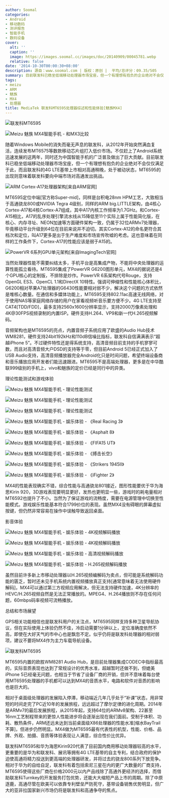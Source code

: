 ```yaml
---
author: Soomal
categories:
- Android
- 移动数码
- 测评报告
- 智能手机
- 数码设备
cover:
  alt: ''
  caption: ''
  image: https://images.soomal.cc/images/doc/20140909/00045781.webp
  relative: false
date: '2014-10-30T00:00:30+08:00'
description: 源自：www.soomal.com | 版权：原创 |  平均/总评分：09.35/505
summary: 目前联发科已稳坐低端移动处理器市场宝座，但一个有理想有抱负的企业绝对不会仅仅满足于此，而且联发科的4G LTE基带上市相对高通稍晚，处于被动状态，MT6595的出现则意味着联发科要向中端市场对高通发出挑战。
tags:
- meizu
- ARM
- 魅族
- MX4
- 处理器
title: MediaTek 联发科MT6595处理器综述和性能体验[魅族MX4]
---
```


![联发科MT6595](https://images.soomal.cc/images/doc/20141029/00047054_01.webp)



![Meizu 魅族 MX4智能手机 - 和MX3比较](https://images.soomal.cc/images/doc/20140909/00045764_01.webp)



随着Windows Mobile的消失而毫无声息的联发科，从2012年开始突然满血复活，连续发布MT6575等数款移动芯片组打入低价市场。不仅赶上了Android系统迅速发展的这两年，同时还为中国智能手机的广泛普及做出了巨大贡献。目前联发科已稳坐低端移动处理器市场宝座，但一个有理想有抱负的企业绝对不会仅仅满足于此，而且联发科的4G LTE基带上市相对高通稍晚，处于被动状态，MT6595的出现则意味着联发科要向中端市场对高通发出挑战。



![ARM Cortex-A17处理器架构[来自ARM官网]](https://images.soomal.cc/images/doc/20141029/00047051_01.webp)



MT6595定位中端[官方称Super-mid]，同样是台积电28nm HPM工艺，大致相当于高通骁龙800或NVIDIA Tegra 4级别，同样的ARM big.LITTLE架构，由4核心Cortex-A17和4核Cortex-A7组成，其中A17内核工作频率为1.7GHz。和Cortex-A15相比，A17的乱序处理引擎流水线从15降低至11个实际上属于性能简化版，在核心、内存寻址、NEON加速等方面硬件架构一致，仍属于32位ARMv7处理器，毕竟移动平台升级到64位在目前来说并不迫切。其实Cortex-A12的命名更符合其档次和定位，叫A17更多是出于生产难度和市场宣传吹嘘的考虑。这也意味着在同样的工作条件下，Cortex-A17的性能应该是弱于A15的。



![PowerVR 6系列GPU单元架构[来自ImagingTech官网]](https://images.soomal.cc/images/doc/20141029/00047052_01.webp)



当然处理器性能不需要纠结太多，手机平台是高集成产物，不能将中央处理器的运算性能孤立看待。MT6595集成了PowerVR G6200图形单元，MX4的据说还是4个GPU核心的定制版，不排除是炒作。PowerVR 6系架构代号Rouge，支持OpenGL ES3、OpenCL 1.1和DirectX 10特性。强调可伸缩性和性能核心体积比，G6200相对苹果A7处理器的G6430性能要相对弱不少，解决这个问题的方式依然是堆核心数量。在通信和多媒体功能上，MT6595支持802.11ac高速无线网络，对于使用NAS等家庭网络存储的用户在家看视频听音乐要方便不少。4G LTE支持至CAT4[TDD/FDD]，最多支持2560x1600分辨率显示，支持2000万像素处理和4K@30FPS视频录制的内置ISP。硬件支持H.264、VP9和新一代H.265视频解码。



音频架构也是MT6595的亮点，内置音频子系统应用了欧盛的Audio Hub技术WM8281，硬件支持24bit192kHz和110dB信噪比指标，联发科自信满满表示“超越iPhone 5”。不过硬件特性还是得系统支持，高清音频目前支持的手机寥寥可数，而且对高清音频大户DSD的支持等于零，但目前Android 5已经正式加入了USB Audio支持，高清音频播放器完全Android化只是时间问题，希望终端设备商和音乐播放应用开发者们能迅速跟进。MT6595不是高端处理器，更多是在中华酷联999级别的手机上，vivo和魅族的定价已经是同行中的异类。



理论性能测试和游戏体验



![Meizu 魅族 MX4智能手机 - 理论性能测试](https://images.soomal.cc/images/doc/20141029/00047038.webp)



![Meizu 魅族 MX4智能手机 - 理论性能测试](https://images.soomal.cc/images/doc/20141029/00047039_01.webp)



![Meizu 魅族 MX4智能手机 - 理论性能测试](https://images.soomal.cc/images/doc/20141029/00047040_01.webp)



![Meizu 魅族 MX4智能手机 - 娱乐体验 - 《Real Racing 3》](https://images.soomal.cc/images/doc/20141029/00047041_01.webp)



![Meizu 魅族 MX4智能手机 - 娱乐体验 - 《Asphalt 8》](https://images.soomal.cc/images/doc/20141029/00047042_01.webp)



![Meizu 魅族 MX4智能手机 - 娱乐体验 - 《FIFA15 UT》](https://images.soomal.cc/images/doc/20141029/00047043_01.webp)



![Meizu 魅族 MX4智能手机 - 娱乐体验 - 《搏击长空》](https://images.soomal.cc/images/doc/20141029/00047044_01.webp)



![Meizu 魅族 MX4智能手机 - 娱乐体验 - 《Strikers 1945II》](https://images.soomal.cc/images/doc/20141029/00047045_01.webp)



![Meizu 魅族 MX4智能手机 - 娱乐体验 - 《iFighter 2》](https://images.soomal.cc/images/doc/20141029/00047046_01.webp)



MX4的性能表现确实不错，综合性能与高通骁龙801接近，图形性能要优于华为海思Kirin 920，3D游戏表现要明显更好，发热也更明显一些，游戏时的耗电量相对MT6592也提升了不小。当然为了保证游戏的流畅度，需要在电源管理中切换至性能模式。游戏娱乐性能基本符合1799价位的表现。虽然MX4没有碍眼的屏幕虚拟按键，但仍然非常容易在操作中误触导致返回桌面。



影音体验



![Meizu 魅族 MX4智能手机 - 娱乐体验 - 4K视频解码播放](https://images.soomal.cc/images/doc/20141029/00047047_01.webp)



![Meizu 魅族 MX4智能手机 - 娱乐体验 - 4K视频解码播放](https://images.soomal.cc/images/doc/20141029/00047048_01.webp)



![Meizu 魅族 MX4智能手机 - 娱乐体验 - 高清视频解码播放](https://images.soomal.cc/images/doc/20141029/00047049_01.webp)



![Meizu 魅族 MX4智能手机 - 娱乐体验 - H.265视频解码播放](https://images.soomal.cc/images/doc/20141029/00047050_01.webp)



虽然目前许多新上市移动处理器以H.265视频编解码为卖点，但可能是系统解码功能的匮乏，暂时还未见手机系统内置视频播放真正支持[通常意味着无法使用硬件解码]，MX4可以通过第三方视频应用解决，但无法支持硬件加速，4K分辨率的HEVC/H.265视频自然是无法正常播放的。MPEG4、H.264播放则不存在任何问题，60mbps码率视频可流畅播放。



总结和市场展望



GPS相关功能相信也是联发科用户的关注点，MT6595同样支持多种卫星导航协议，但在实际使用上体验仍然不佳，冷启动需要1分钟以上，定位准确度依然不高，即使在大好天气的市中心也是飘忽不定。似乎仍将是联发科处理器的相对弱项，建议不要将MX4作为主力车载导航设备。



![联发科MT6595](https://images.soomal.cc/images/doc/20141029/00047053_01.webp)



MT6595内置的欧胜WM8281 Audio Hub，是目前处理器集成CODEC中指标最高的，实际音质表现也达到了常规设计的优秀水准，超越暂时还做不到，但媲美iPhone 5已经毫无问题，也相当于节省了设备厂商的开销，但并不意味着每台使用MT6595处理器的手机都可以达到MX4的音质水平，电路和软件对音质的影响也是巨大的。



相对于桌面级处理器的发展陷入停滞，移动端近几年几乎处于“补课”状态，用非常短的时间走完了PC近10年的发展旅程，远远超过了摩尔定律的进化周期。2014年是ARMv7的最后发展旅程，从2015年起，支持64位的ARMv8架构、22甚至16nm工艺制程带来的更惊人性能进步将会逐渐出现在我们面前。受制于体积、功耗、散热条件，ARM还远未达到当前桌面级X86处理器的性能水准[缩水BayTrail不算]，但进步仍然明显。MX4做为MT6595最有代表性的机型，性能、价格、品牌、外观、拍摄、音质等体验表现让人满意，综合性价比优异。



联发科MT6595和华为海思Kirin920代表了目前国内商用移动处理器较高的水平，更重要的是华为和联发科、展讯等拥有4G LTE基带的自主专利，结合政府的保护迫使高通将精力投送到更高端的处理器研发，并将过去的骁龙800系列下放竞争。相对于华为的自给自足，联发科有着包括索尼三星在内的更广大数量的厂商支持，MT6595使得这些厂商在价格2000元以内产品线除了高通外更经济的选择，而借助联发科Turnkey的开发服务打包优势，还能大大缩短产品上市的周期。除了中原逐鹿，高通尽管在欧美可以依靠专利壁垒严防死守，基带设备销售优势明显，但广大的亚非拉国家新兴市场仍将是联发科和高通争夺的焦点。